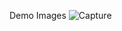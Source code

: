 Demo Images
![Capture](https://github.com/user-attachments/assets/44c24b25-a7de-4bfa-a321-a478ccc8a453)
